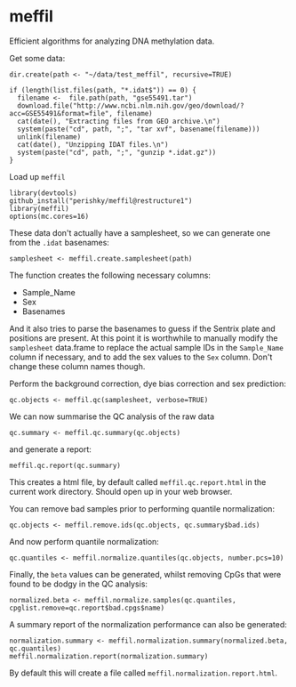 # meffil
Efficient algorithms for analyzing DNA methylation data.


Get some data:

	dir.create(path <- "~/data/test_meffil", recursive=TRUE)

	if (length(list.files(path, "*.idat$")) == 0) {
	  filename <-  file.path(path, "gse55491.tar")
	  download.file("http://www.ncbi.nlm.nih.gov/geo/download/?acc=GSE55491&format=file", filename)
	  cat(date(), "Extracting files from GEO archive.\n")
	  system(paste("cd", path, ";", "tar xvf", basename(filename)))
	  unlink(filename)
	  cat(date(), "Unzipping IDAT files.\n")
	  system(paste("cd", path, ";", "gunzip *.idat.gz"))
	}

Load up `meffil`

	library(devtools)
	github_install("perishky/meffil@restructure1")
	library(meffil)
	options(mc.cores=16)

These data don't actually have a samplesheet, so we can generate one from the `.idat` basenames:

	samplesheet <- meffil.create.samplesheet(path)

The function creates the following necessary columns:

- Sample_Name
- Sex
- Basenames

And it also tries to parse the basenames to guess if the Sentrix plate and positions are present. At this point it is worthwhile to manually modify the `samplesheet` data.frame to replace the actual sample IDs in the `Sample_Name` column if necessary, and to add the sex values to the `Sex` column. Don't change these column names though.

Perform the background correction, dye bias correction and sex prediction:

	qc.objects <- meffil.qc(samplesheet, verbose=TRUE)

We can now summarise the QC analysis of the raw data

	qc.summary <- meffil.qc.summary(qc.objects)

and generate a report:
	
	meffil.qc.report(qc.summary)

This creates a html file, by default called `meffil.qc.report.html` in the current work directory. Should open up in your web browser.

You can remove bad samples prior to performing quantile normalization:

	qc.objects <- meffil.remove.ids(qc.objects, qc.summary$bad.ids)

And now perform quantile normalization:

	qc.quantiles <- meffil.normalize.quantiles(qc.objects, number.pcs=10)

Finally, the `beta` values can be generated, whilst removing CpGs that were found to be dodgy in the QC analysis:

	normalized.beta <- meffil.normalize.samples(qc.quantiles, cpglist.remove=qc.report$bad.cpgs$name)

A summary report of the normalization performance can also be generated:

	normalization.summary <- meffil.normalization.summary(normalized.beta, qc.quantiles)
	meffil.normalization.report(normalization.summary)

By default this will create a file called `meffil.normalization.report.html`.

